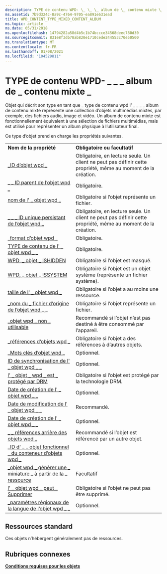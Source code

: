 ```yaml
---
description: TYPE de contenu WPD- \_ \_ \_ album de \_ contenu mixte \_
ms.assetid: 7b9d324c-8a9c-4764-9705-ea891e631ead
title: WPD_CONTENT_TYPE_MIXED_CONTENT_ALBUM
ms.topic: article
ms.date: 05/31/2018
ms.openlocfilehash: 14794282a58d4b5c1b74bccce34568deec780d30
ms.sourcegitcommit: 831e8f3db78ab820e1710cede244553c70e50500
ms.translationtype: MT
ms.contentlocale: fr-FR
ms.lasthandoff: 01/08/2021
ms.locfileid: "104529811"
---
```

# <a name="wpd_content_type_mixed_content_album"></a>TYPE de contenu WPD- \_ \_ \_ album de \_ contenu mixte \_

Objet qui décrit son type en tant que \_ type de contenu wpd l' \_ \_ \_ \_ album de contenu mixte représente une collection d’objets multimédias mixtes, par exemple, des fichiers audio, image et vidéo. Un album de contenu mixte est fonctionnellement équivalent à une sélection de fichiers multimédias, mais est utilisé pour représenter un album physique à l’utilisateur final.

Ce type d’objet prend en charge les propriétés suivantes.



|                                                                                                                       |                                                                                |
|-----------------------------------------------------------------------------------------------------------------------|--------------------------------------------------------------------------------|
| **Nom de la propriété**                                                                                                     | **Obligatoire ou facultatif**                                                       |
| [\_ID d’objet wpd \_](object-properties.md)                                                                | Obligatoire, en lecture seule. Un client ne peut pas définir cette propriété, même au moment de la création. |
| [\_ \_ ID parent de l’objet wpd \_](object-properties.md)                                                 | Obligatoire.                                                                      |
| [nom de l' \_ objet wpd \_](object-properties.md)                                                            | Obligatoire si l’objet représente un fichier.                                      |
| [\_ \_ \_ ID unique persistant de l’objet wpd \_](object-properties.md)                          | Obligatoire, en lecture seule. Un client ne peut pas définir cette propriété, même au moment de la création. |
| [\_format d’objet wpd \_](object-properties.md)                                                        | Obligatoire.                                                                      |
| [TYPE de contenu de l' \_ objet wpd \_ \_](object-properties.md)                                           | Obligatoire.                                                                      |
| [WPD, \_ objet \_ ISHIDDEN](object-properties.md)                                                    | Obligatoire si l’objet est masqué.                                              |
| [WPD, \_ objet \_ ISSYSTEM](object-properties.md)                                                    | Obligatoire si l’objet est un objet système (représente un fichier système).          |
| [taille de l' \_ objet wpd \_](object-properties.md)                                                            | Obligatoire si l’objet a au moins une ressource.                              |
| [\_nom du \_ fichier d’origine de l’objet wpd \_ \_](object-properties.md)                              | Obligatoire si l’objet représente un fichier.                                      |
| [\_objet wpd \_ non \_ utilisable](object-properties.md)                                       | Recommandé si l’objet n’est pas destiné à être consommé par l’appareil.          |
| [\_références d’objets wpd \_](object-properties.md)                                                | Obligatoire si l’objet a des références à d’autres objets.                        |
| [\_Mots clés d’objet wpd \_](object-properties.md)                                                    | Optionnel.                                                                      |
| [ID de synchronisation de l' \_ objet wpd \_ \_](object-properties.md)                                                     | Optionnel.                                                                      |
| [l' \_ objet \_ wpd \_ est \_ protégé par DRM](object-properties.md)                                  | Obligatoire si l’objet est protégé par la technologie DRM.                         |
| [Date de création de l' \_ objet wpd \_ \_](object-properties.md)                                           | Optionnel.                                                                      |
| [Date de modification de l' \_ objet wpd \_ \_](object-properties.md)                                         | Recommandé.                                                                   |
| [Date de création de l' \_ objet wpd \_ \_](object-properties.md)                                         | Optionnel.                                                                      |
| [\_ \_ références arrière des objets wpd \_](object-properties.md)                                                                | Recommandé si l’objet est référencé par un autre objet.                     |
| [\_ID d' \_ \_ objet fonctionnel \_ du conteneur d’objets wpd \_](object-properties.md)     | Optionnel.                                                                      |
| [\_objet wpd \_ générer une \_ miniature \_ à partir de la \_ ressource](object-properties.md) | Facultatif                                                                       |
| [l' \_ objet wpd \_ peut \_ Supprimer](object-properties.md)                                                                     | Obligatoire si l’objet ne peut pas être supprimé.                                      |
| [\_paramètres régionaux de la langue de l’objet wpd \_ \_](object-properties.md)                                                                | Optionnel.                                                                      |



 

## <a name="typical-resources"></a>Ressources standard

Ces objets n’hébergent généralement pas de ressources.

## <a name="related-topics"></a>Rubriques connexes

<dl> <dt>

[**Conditions requises pour les objets**](requirements-for-objects.md)
</dt> </dl>

 

 



